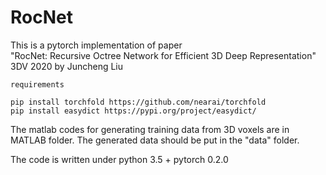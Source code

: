 # RocNet
This is a pytorch implementation of paper  
"RocNet: Recursive Octree Network for Efficient 3D Deep Representation" 3DV 2020
by Juncheng Liu


```
requirements

pip install torchfold https://github.com/nearai/torchfold
pip install easydict https://pypi.org/project/easydict/

```

The matlab codes for generating training data from 3D voxels are in MATLAB folder.
The generated data should be put in the "data" folder.

The code is written under python 3.5 + pytorch 0.2.0


